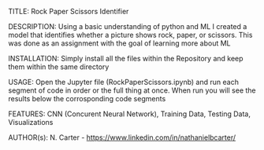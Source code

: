 TITLE: Rock Paper Scissors Identifier

DESCRIPTION: Using a basic understanding of python and ML I created a model that identifies whether a picture shows rock, paper, or scissors. This was done as an assignment with the goal of learning more about ML

INSTALLATION: Simply install all the files within the Repository and keep them within the same directory

USAGE: Open the Jupyter file (RockPaperScissors.ipynb) and run each segment of code in order or the full thing at once. When run you will see the results below the corrosponding code segments

FEATURES: CNN (Concurent Neural Network), Training Data, Testing Data, Visualizations

AUTHOR(s): N. Carter - https://www.linkedin.com/in/nathanielbcarter/
